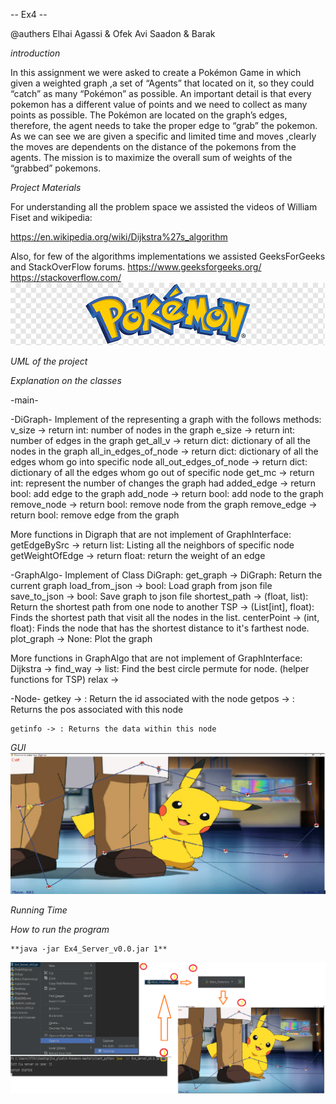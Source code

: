 -- Ex4 --

@authers Elhai Agassi & Ofek Avi Saadon & Barak

*introduction*

In this assignment we were asked to create a Pokémon Game in which given a weighted graph
,a set of “Agents” that located on it, so they could “catch” as many “Pokémon” as possible.
An important detail is that every pokemon has a different value of points and we need to collect as many points as possible.
The Pokémon are located on the graph’s edges, therefore, the agent needs to take the proper edge to “grab” the pokemon.
As we can see we are given a specific and limited time and moves ,clearly the moves are dependents on the distance of the pokemons from the agents. 
The mission is to maximize the overall sum of weights of the “grabbed” pokemons.

*Project Materials*

For understanding all the problem space we assisted the videos of William Fiset and wikipedia:

[//]: # (https://www.youtube.com/channel/UCD8yeTczadqdARzQUp29PJw)

[//]: # (https://en.wikipedia.org/wiki/Directed_graph)

[//]: # (https://en.wikipedia.org/wiki/Graph_center)
https://en.wikipedia.org/wiki/Dijkstra%27s_algorithm

Also, for few of the algorithms implementations we assisted GeeksForGeeks and StackOverFlow forums.
https://www.geeksforgeeks.org/
https://stackoverflow.com/
![](client_python/data/Pokemon.png)


*UML of the project*




*Explanation on the classes*

-main-


-DiGraph-
Implement of the representing a graph with the follows methods:
    v_size -> return int: number of nodes in the graph
    e_size -> return int: number of edges in the graph
    get_all_v -> return dict: dictionary of all the nodes in the graph
    all_in_edges_of_node -> return dict: dictionary of all the edges whom go into specific node
    all_out_edges_of_node -> return dict: dictionary of all the edges whom go out of specific node
    get_mc -> return int: represent the number of changes the graph had
    added_edge -> return bool: add edge to the graph
    add_node -> return bool: add node to the graph
    remove_node -> return bool: remove node from the graph
    remove_edge -> return bool: remove edge from the graph

More functions in Digraph that are not implement of GraphInterface:
    getEdgeBySrc -> return list: Listing all the neighbors of specific node
    getWeightOfEdge -> return float: return the weight of an edge



-GraphAlgo-
Implement of Class DiGraph:
    get_graph -> DiGraph: Return the current graph
    load_from_json -> bool: Load graph from json file
    save_to_json -> bool: Save graph to json file
    shortest_path -> (float, list): Return the shortest path from one node to another
    TSP -> (List[int], float): Finds the shortest path that visit all the nodes in the list.
    centerPoint -> (int, float): Finds the node that has the shortest distance to it's farthest node.
    plot_graph -> None: Plot the graph

More functions in GraphAlgo that are not implement of GraphInterface:
    Dijkstra -> 
    find_way -> list: Find the best circle permute for node. (helper functions for TSP)
    relax ->



-Node-
    getkey -> : Return the id associated with the node
    getpos -> : Returns the pos associated with this node

    getinfo -> : Returns the data within this node
*GUI*
![](client_python/data/Ex4_1.png)



*Running Time*


*How to run the program*
   
    **java -jar Ex4_Server_v0.0.jar 1** 

![](client_python/data/Ex4.png)

